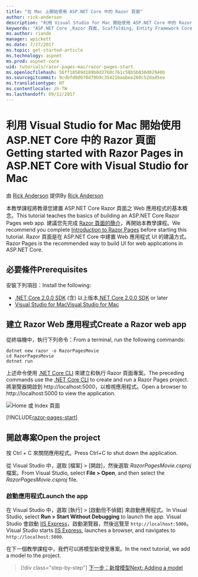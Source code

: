 ```yaml
---
title: "在 Mac 上開始使用 ASP.NET Core 中的 Razor 頁面"
author: rick-anderson
description: "利用 Visual Studio for Mac 開始使用 ASP.NET Core 中的 Razor 頁面"
keywords: "ASP.NET Core ,Razor 頁面, Scaffolding, Entity Framework Core, EF, EF Core, 資料庫, mac, macOS, Visual Studio for Mac"
ms.author: riande
manager: wpickett
ms.date: 7/27/2017
ms.topic: get-started-article
ms.technology: aspnet
ms.prod: aspnet-core
uid: tutorials/razor-pages-mac/razor-pages-start
ms.openlocfilehash: 56ff18589d189b0d2760c761c58b5b030d02940b
ms.sourcegitcommit: 9cdbfd0d670d70b9c354216aabee260c52dad5ee
ms.translationtype: HT
ms.contentlocale: zh-TW
ms.lasthandoff: 09/12/2017
---
```

# <a name="getting-started-with-razor-pages-in-aspnet-core-with-visual-studio-for-mac"></a><span data-ttu-id="34bd4-104">利用 Visual Studio for Mac 開始使用 ASP.NET Core 中的 Razor 頁面</span><span class="sxs-lookup"><span data-stu-id="34bd4-104">Getting started with Razor Pages in ASP.NET Core with Visual Studio for Mac</span></span>

<span data-ttu-id="34bd4-105">由 [Rick Anderson](https://twitter.com/RickAndMSFT) 提供</span><span class="sxs-lookup"><span data-stu-id="34bd4-105">By [Rick Anderson](https://twitter.com/RickAndMSFT)</span></span>

<span data-ttu-id="34bd4-106">本教學課程將教導您建置 ASP.NET Core Razor 頁面之 Web 應用程式的基本概念。</span><span class="sxs-lookup"><span data-stu-id="34bd4-106">This tutorial teaches the basics of building an ASP.NET Core Razor Pages web app.</span></span> <span data-ttu-id="34bd4-107">建議您先完成 [Razor 頁面的簡介](xref:mvc/razor-pages/index)，再開始本教學課程。</span><span class="sxs-lookup"><span data-stu-id="34bd4-107">We recommend you complete [Introduction to Razor Pages](xref:mvc/razor-pages/index) before starting this tutorial.</span></span> <span data-ttu-id="34bd4-108">Razor 頁面是在 ASP.NET Core 中建置 Web 應用程式 UI 的建議方式。</span><span class="sxs-lookup"><span data-stu-id="34bd4-108">Razor Pages is the recommended way to build UI for web applications in ASP.NET Core.</span></span>

## <a name="prerequisites"></a><span data-ttu-id="34bd4-109">必要條件</span><span class="sxs-lookup"><span data-stu-id="34bd4-109">Prerequisites</span></span>

<span data-ttu-id="34bd4-110">安裝下列項目：</span><span class="sxs-lookup"><span data-stu-id="34bd4-110">Install the following:</span></span>

* <span data-ttu-id="34bd4-111">[.NET Core 2.0.0 SDK](https://www.microsoft.com/net/core) (含) 以上版本</span><span class="sxs-lookup"><span data-stu-id="34bd4-111">[.NET Core 2.0.0 SDK](https://www.microsoft.com/net/core) or later</span></span>
* [<span data-ttu-id="34bd4-112">Visual Studio for Mac</span><span class="sxs-lookup"><span data-stu-id="34bd4-112">Visual Studio for Mac</span></span>](https://www.visualstudio.com/vs/visual-studio-mac/)

## <a name="create-a-razor-web-app"></a><span data-ttu-id="34bd4-113">建立 Razor Web 應用程式</span><span class="sxs-lookup"><span data-stu-id="34bd4-113">Create a Razor web app</span></span>

<span data-ttu-id="34bd4-114">從終端機中，執行下列命令：</span><span class="sxs-lookup"><span data-stu-id="34bd4-114">From a terminal, run the following commands:</span></span>

```console
dotnet new razor -o RazorPagesMovie
cd RazorPagesMovie
dotnet run
```

<span data-ttu-id="34bd4-115">上述命令使用 [.NET Core CLI](https://docs.microsoft.com/dotnet/core/tools/dotnet) 來建立和執行 Razor 頁面專案。</span><span class="sxs-lookup"><span data-stu-id="34bd4-115">The preceding commands use the [.NET Core CLI](https://docs.microsoft.com/dotnet/core/tools/dotnet) to create and run a Razor Pages project.</span></span> <span data-ttu-id="34bd4-116">將瀏覽器開啟到 http://localhost:5000，以檢視應用程式。</span><span class="sxs-lookup"><span data-stu-id="34bd4-116">Open a browser to http://localhost:5000 to view the application.</span></span>

![Home 或 Index 頁面](../razor-pages/razor-pages-start/_static/home.png)

[!INCLUDE[razor-pages-start](../../includes/RP/razor-pages-start.md)]

## <a name="open-the-project"></a><span data-ttu-id="34bd4-118">開啟專案</span><span class="sxs-lookup"><span data-stu-id="34bd4-118">Open the project</span></span>

<span data-ttu-id="34bd4-119">按 Ctrl + C 來關閉應用程式。</span><span class="sxs-lookup"><span data-stu-id="34bd4-119">Press Ctrl+C to shut down the application.</span></span>

<span data-ttu-id="34bd4-120">從 Visual Studio 中，選取 [檔案] > [開啟]，然後選取 *RazorPagesMovie.csproj* 檔案。</span><span class="sxs-lookup"><span data-stu-id="34bd4-120">From Visual Studio, select **File > Open**, and then select the *RazorPagesMovie.csproj* file.</span></span>

### <a name="launch-the-app"></a><span data-ttu-id="34bd4-121">啟動應用程式</span><span class="sxs-lookup"><span data-stu-id="34bd4-121">Launch the app</span></span>

<span data-ttu-id="34bd4-122">在 Visual Studio 中，選取 [執行] > [啟動但不偵錯] 來啟動應用程式。</span><span class="sxs-lookup"><span data-stu-id="34bd4-122">In Visual Studio, select **Run > Start Without Debugging** to launch the app.</span></span> <span data-ttu-id="34bd4-123">Visual Studio 會啟動 [IIS Express](https://docs.microsoft.com/iis/extensions/introduction-to-iis-express/iis-express-overview)，啟動瀏覽器，然後巡覽至 `http://localhost:5000`。</span><span class="sxs-lookup"><span data-stu-id="34bd4-123">Visual Studio starts [IIS Express](https://docs.microsoft.com/iis/extensions/introduction-to-iis-express/iis-express-overview), launches a browser, and navigates to `http://localhost:5000`.</span></span>

<span data-ttu-id="34bd4-124">在下一個教學課程中，我們可以將模型新增至專案。</span><span class="sxs-lookup"><span data-stu-id="34bd4-124">In the next tutorial, we add a model to the project.</span></span>

>[!div class="step-by-step"]
[<span data-ttu-id="34bd4-125">下一步：新增模型</span><span class="sxs-lookup"><span data-stu-id="34bd4-125">Next: Adding a model</span></span>](xref:tutorials/razor-pages-mac/model)
